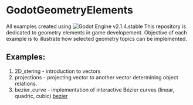 # GodotGeometryElements
All examples created using ![Godot Engine](https://github.com/godotengine/godot) v2.1.4.stable
This repository is dedicated to geometry elements in game developement. 
Objective of each example is to illustrate how selected geometry topics can be implemented.

## Examples:
  1. 2D_stering - introduction to vectors
  2. projections - projecting vector to another vector determining object relations.
  3. bezier_curve - implementation of interactive Bézier curves (linear, quadric, cubic)
  [bezier](https://github.com/JohnMeadow1/GodotGeometryElements/assets/examples_animations/bezier.gif)

